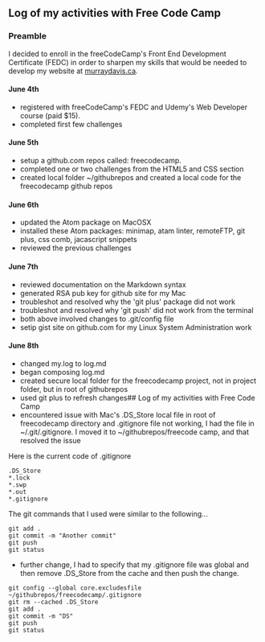 ## Log of my activities with Free Code Camp

### Preamble

I decided to enroll in the freeCodeCamp's Front End Development Certificate (FEDC) in order to sharpen my skills that would be needed to develop my website at [murraydavis.ca](https://murraydavis.ca).

#### June 4th

* registered with freeCodeCamp's FEDC and Udemy's Web Developer course (paid $15).
* completed first few challenges

#### June 5th

* setup a github.com repos called: freecodecamp.
* completed one or two challenges from the HTML5 and CSS section
* created local folder ~/githubrepos and created a local code for the freecodecamp github repos

#### June 6th

* updated the Atom package on MacOSX
* installed these Atom packages: minimap, atam linter, remoteFTP, git plus, css comb, jacascript snippets
* reviewed the previous challenges

#### June 7th

* reviewed documentation on the Markdown syntax
* generated RSA pub key for github site for my Mac
* troubleshot and resolved why the 'git plus' package did not work
* troubleshot and resolved why 'git push' did not work from the terminal
* both above involved changes to .git/config file
* setip gist site on github.com for my Linux System Administration work

#### June 8th

* changed my.log to log.md
* began composing log.md
* created secure local folder for the freecodecamp project, not in project folder, but in root of githubrepos
* used git plus to refresh changes## Log of my activities with Free Code Camp
* encountered issue with Mac's .DS_Store local file in root of freecodecamp directory and .gitignore file not working, I had the file in ~/.git/.gitignore. I moved it to ~/githubrepos/freecode camp, and that resolved the issue

Here is the current code of .gitignore

```
.DS_Store
*.lock
*.swp
*.out
*.gitignore
```

The git commands that I used were similar to the following...

```
git add .
git commit -m "Another commit"
git push
git status
```

* further change, I had to specify that my .gitignore file was global and then remove .DS_Store from the cache and then push the change.

```
git config --global core.excludesfile ~/githubrepos/freecodecamp/.gitignore
git rm --cached .DS_Store
git add .
git commit -m "DS"
git push
git status
```
